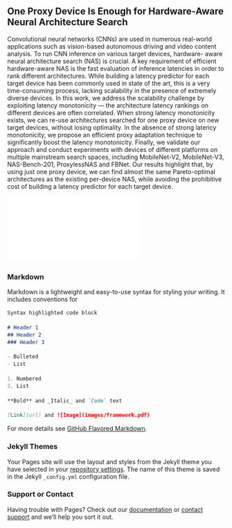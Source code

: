 ## One Proxy Device Is Enough for Hardware-Aware Neural Architecture Search

Convolutional neural networks (CNNs) are used in numerous real-world applications such as vision-based
autonomous driving and video content analysis. To run CNN inference on various target devices, hardware- aware neural architecture search (NAS) is crucial. A key requirement of efficient hardware-aware NAS is the fast evaluation of inference latencies in order to rank different architectures. While building a latency predictor for each target device has been commonly used in state of the art, this is a very time-consuming process, lacking scalability in the presence of extremely diverse devices. In this work, we address the scalability challenge by exploiting latency monotonicity — the architecture latency rankings on different devices are often correlated. When strong latency monotonicity exists, we can re-use architectures searched for one proxy device on new target devices, without losing optimality. In the absence of strong latency monotonicity, we propose an efficient proxy adaptation technique to significantly boost the latency monotonicity. Finally, we validate our approach and conduct experiments with devices of different platforms on multiple mainstream
search spaces, including MobileNet-V2, MobileNet-V3, NAS-Bench-201, ProxylessNAS and FBNet. Our results
highlight that, by using just one proxy device, we can find almost the same Pareto-optimal architectures as
the existing per-device NAS, while avoiding the prohibitive cost of building a latency predictor for each target device.

![Image](images/framework.pdf)

### Markdown

Markdown is a lightweight and easy-to-use syntax for styling your writing. It includes conventions for

```markdown
Syntax highlighted code block

# Header 1
## Header 2
### Header 3

- Bulleted
- List

1. Numbered
2. List

**Bold** and _Italic_ and `Code` text

[Link](url) and ![Image](images/framework.pdf)
```

For more details see [GitHub Flavored Markdown](https://guides.github.com/features/mastering-markdown/).

### Jekyll Themes

Your Pages site will use the layout and styles from the Jekyll theme you have selected in your [repository settings](https://github.com/Ren-Research/OneProxy/settings/pages). The name of this theme is saved in the Jekyll `_config.yml` configuration file.

### Support or Contact

Having trouble with Pages? Check out our [documentation](https://docs.github.com/categories/github-pages-basics/) or [contact support](https://support.github.com/contact) and we’ll help you sort it out.
